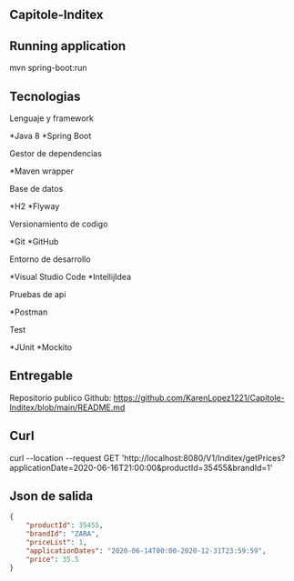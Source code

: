 ## Capitole-Inditex

## Running application

mvn spring-boot:run

## Tecnologias

Lenguaje y framework

 *Java 8
 *Spring Boot 
 
Gestor de dependencias

 *Maven wrapper
 
Base de datos

 *H2
 *Flyway

Versionamiento de codigo

 *Git
 *GitHub

Entorno de desarrollo

 *Visual Studio Code
 *IntellijIdea

Pruebas de api

 *Postman

Test

 *JUnit
 *Mockito
 
## Entregable

Repositorio publico Github: https://github.com/KarenLopez1221/Capitole-Inditex/blob/main/README.md

## Curl
curl --location --request GET 'http://localhost:8080/V1/Inditex/getPrices?applicationDate=2020-06-16T21:00:00&productId=35455&brandId=1'

## Json de salida

```json
{
    "productId": 35455,
    "brandId": "ZARA",
    "priceList": 1,
    "applicationDates": "2020-06-14T00:00-2020-12-31T23:59:59",
    "price": 35.5
}
```


 
